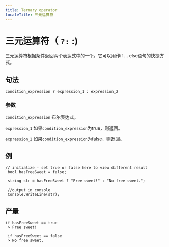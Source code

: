 ```yaml
---
title: Ternary operator
localeTitle: 三元运算符
---
```

# 三元运算符（ `?:` :)

三元运算符根据条件返回两个表达式中的一个。它可以用作if ... else语句的快捷方式。

## 句法
```
condition_expression ? expression_1 : expression_2 
```

### 参数

`condition_expression` 布尔表达式。

`expression_1` 如果`condition_expression`为true，则返回。

`expression_2` 如果`condition_expression`为false，则返回。

## 例
```
// initialize - set true or false here to view different result 
 bool hasFreeSweet = false; 
 
 string str = hasFreeSweet ? "Free sweet!" : "No free sweet."; 
 
 //output in console 
 Console.WriteLine(str); 
```

## 产量
```
if hasFreeSweet == true 
 > Free sweet! 
 
 if hasFreeSweet == false 
 > No free sweet. 

```